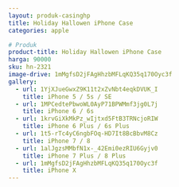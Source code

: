 ```yaml
---
layout: produk-casinghp
title: Holiday Hallowen iPhone Case
categories: apple

# Produk
product-title: Holiday Hallowen iPhone Case
harga: 90000
sku: hn-2321
image-drive: 1mMgfsD2jFAgHhzbMFLqKQ35q170Oyc3f
gallery:
  - url: 1YjXJueGwxZ9K11t2xZvNbt4eqkDVUK_I
    title: iPhone 5 / 5s / SE
  - url: 1MPCedtePbwoWL0AyP71BPWMmf3jg0L7j
    title: iPhone 6 / 6s
  - url: 1krvGiXkMkPz_wIjtxd5FtB3TRNcjoRIW
    title: iPhone 6 Plus / 6s Plus
  - url: 1t5-rTc4yC6ngbFOq-HD7It8BcBbvM8Cz
    title: iPhone 7 / 8
  - url: 1alJgzsMMbfN1x-_42Emi0ezRIU6Gyjv0
    title: iPhone 7 Plus / 8 Plus
  - url: 1mMgfsD2jFAgHhzbMFLqKQ35q170Oyc3f
    title: iPhone X
---
```

